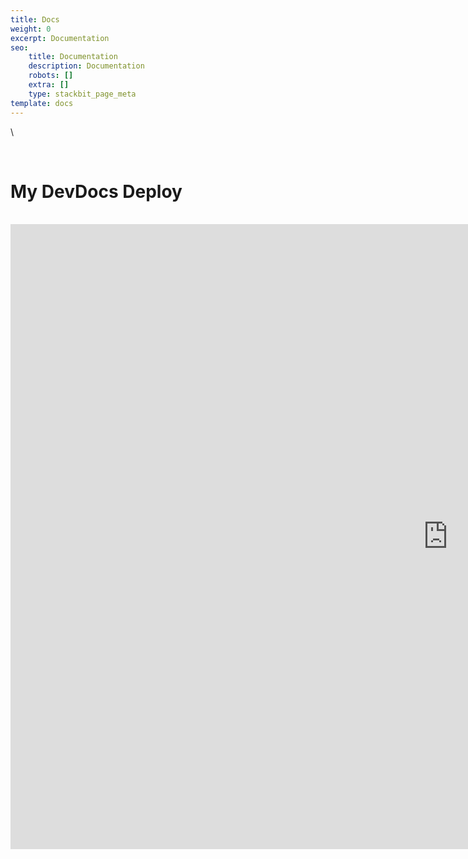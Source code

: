 ```yaml
---
title: Docs
weight: 0
excerpt: Documentation
seo:
    title: Documentation
    description: Documentation
    robots: []
    extra: []
    type: stackbit_page_meta
template: docs
---
```

\\

<br>
<h1>My DevDocs Deploy</h1>
<br>
<iframe  style="z-index:-1!important; overflow:scroll;resize:both;" class="block-content" src="https://devdecs42.herokuapp.com/" height="1000px" width="1400px" scrolling="yes" frameborder="no" loading="lazy" allowtransparency="true" allowfullscreen="true"  frameborder="0" ></iframe>
<br>



